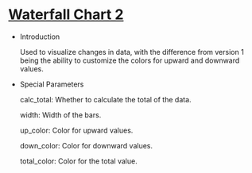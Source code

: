 # [Waterfall Chart 2](/basic/waterfalls-plot)

* Introduction

  Used to visualize changes in data, with the difference from version 1 being the ability to customize the colors for upward and downward values.

- Special Parameters

  calc_total: Whether to calculate the total of the data.

  width: Width of the bars.

  up_color: Color for upward values.

  down_color: Color for downward values.

  total_color: Color for the total value.
